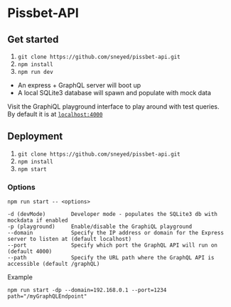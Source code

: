 # Pissbet-API

## Get started

1. `git clone https://github.com/sneyed/pissbet-api.git`
1. `npm install`
1. `npm run dev`

- An express + GraphQL server will boot up
- A local SQLite3 database will spawn and populate with mock data

Visit the GraphiQL playground interface to play around with test queries.  
By default it is at [`localhost:4000`](http://localhost:4000)

## Deployment

1. `git clone https://github.com/sneyed/pissbet-api.git`
1. `npm install`
1. `npm start`

### Options

```
npm run start -- <options>

-d (devMode)        Developer mode - populates the SQLite3 db with mockdata if enabled
-p (playground)     Enable/disable the GraphiQL playground
--domain            Specify the IP address or domain for the Express server to listen at (default localhost)
--port              Specify which port the GraphQL API will run on (default 4000)
--path              Specify the URL path where the GraphQL API is accessible (default /graphQL)

```

Example

```
npm run start -dp --domain=192.168.0.1 --port=1234 path="/myGraphQLEndpoint"
```
